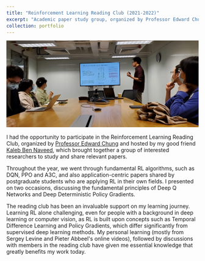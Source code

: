```yaml
---
title: "Reinforcement Learning Reading Club (2021-2022)"
excerpt: "Academic paper study group, organized by Professor Edward Chung<br/><img src='/images/portfolio/rlrg.jpeg' width='600'>"
collection: portfolio
---
```


<img src='/images/portfolio/rlrg.jpeg' width='800'>

I had the opportunity to participate in the Reinforcement Learning Reading Club, organized by [Professor Edward Chung](https://research.polyu.edu.hk/en/persons/edward-chin-shin-chung) and hosted by my good friend [Kaleb Ben Naveed](https://kalebbennaveed.github.io), which brought together a group of interested researchers to study and share relevant papers. 

Throughout the year, we went through fundamental RL algorithms, such as DQN, PPO and A3C, and also application-centric papers shared by postgraduate students who are applying RL in their own fields. I presented on two occasions, discussing the fundamental principles of Deep Q Networks and Deep Deterministic Policy Gradients.

The reading club has been an invaluable support on my learning journey. Learning RL alone challenging, even for people with a background in deep learning or computer vision, as RL is built upon concepts such as Temporal Difference Learning and Policy Gradients, which differ significantly from supervised deep learning methods. My personal learning (mostly from Sergey Levine and Pieter Abbeel's online videos), followed by discussions with members in the reading club have given me essential knowledge that greatly benefits my work today.

